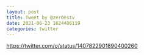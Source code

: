 ```yaml
--- 
layout: post 
title: Tweet by @zer0estv 
date: 2021-06-23 1624486119 
categories: twitter 
--- 
```

https://twitter.com/o/status/1407822901890400260